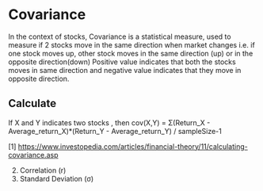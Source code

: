 # Covariance


In the context of stocks, Covariance is a statistical measure, used to measure if 2 stocks move in the same direction when market changes i.e. if one stock moves up, other stock moves in the same direction (up) or in the opposite direction(down)
Positive value indicates that both the stocks moves in same direction and negative value indicates that they move in opposite direction.
## Calculate
If X and Y indicates two stocks , then 
cov(X,Y) = Σ(Return_X - Average_return_X)*(Return_Y - Average_return_Y) / sampleSize-1 


[1] https://www.investopedia.com/articles/financial-theory/11/calculating-covariance.asp







2. Correlation (r)
3. Standard Deviation (σ)
​
